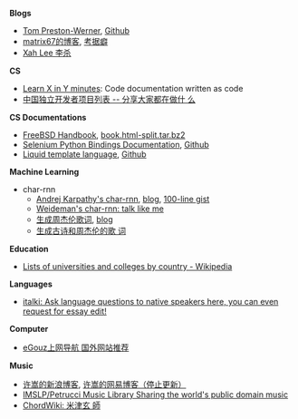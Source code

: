**Blogs**

- [Tom Preston-Werner](http://tom.preston-werner.com/),
  [Github](https://github.com/mojombo/mojombo.github.io)
- [matrix67的博客](http://www.matrix67.com/),
  [考据癖](http://localhost-8080.com/)
- [Xah Lee 李杀](http://ergoemacs.org/index.html)

**CS**
- [Learn X in Y minutes](https://learnxinyminutes.com/): Code
  documentation written as code
- [中国独立开发者项目列表 -- 分享大家都在做什
  么](https://github.com/1c7/chinese-independent-developer)

**CS Documentations**

- [FreeBSD Handbook](https://www.freebsd.org/doc/handbook/),
  [book.html-split.tar.bz2](https://download.freebsd.org/ftp/doc/en/books/handbook/book.html-split.tar.bz2)
- [Selenium Python Bindings
  Documentation](https://selenium-python.readthedocs.io),
  [Github](https://github.com/baijum/selenium-python)
- [Liquid template language](http://shopify.github.io/liquid/),
  [Github](https://github.com/Shopify/shopify.github.com)

**Machine Learning**
- char-rnn
  - [Andrej Karpathy's char-rnn](https://github.com/karpathy/char-rnn),
    [blog](http://karpathy.github.io/2015/05/21/rnn-effectiveness/),
    [100-line gist](https://github.com/weixsong/min-char-rnn)
  - [Weideman's char-rnn: talk like me](https://hjweide.github.io/char-rnn)
  - [生成周杰伦歌词](https://github.com/leido/char-rnn-cn),
    [blog](http://leix.me/2016/11/28/tensorflow-lyrics-generation/)
  - [生成古诗和周杰伦的歌
    词](https://github.com/L1aoXingyu/Char-RNN-Gluon)

**Education**

- [Lists of universities and colleges by country -
  Wikipedia](https://en.wikipedia.org/wiki/Lists_of_universities_and_colleges_by_country)

**Languages**

- [italki: Ask language questions to native speakers here, you can
  even request for essay edit!](https://www.italki.com/)

**Computer**

- [eGouz上网导航 国外网站推荐](http://www.egouz.com/)

**Music**

- [许嵩的新浪博客](http://blog.sina.com.cn/vae),
  [许嵩的网易博客（停止更新）](http://vaevip.blog.163.com/)
- [IMSLP/Petrucci Music Library Sharing the world's public domain
  music](https://cn.imslp.org/)
- [ChordWiki: 米津玄
  師](https://ja.chordwiki.org/tag/%E7%B1%B3%E6%B4%A5%E7%8E%84%E5%B8%AB)
